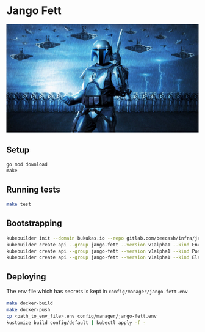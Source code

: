 # Jango Fett

![Jango Fett](.github/jango-fett.jpg)

## Setup
```
go mod download
make
```

## Running tests

```sh
make test
```

## Bootstrapping
```sh
kubebuilder init --domain bukukas.io --repo gitlab.com/beecash/infra/jango-fett
kubebuilder create api --group jango-fett --version v1alpha1 --kind Environment --resource --controller
kubebuilder create api --group jango-fett --version v1alpha1 --kind PostgreSQL --resource --controller
kubebuilder create api --group jango-fett --version v1alpha1 --kind Elasticsearch --resource --controller
```

## Deploying
The env file which has secrets is kept in `config/manager/jango-fett.env`

```sh
make docker-build
make docker-push
cp <path_to_env_file>.env config/manager/jango-fett.env
kustomize build config/default | kubectl apply -f -
```
